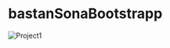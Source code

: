 # bastanSonaBootstrapp

![Project1](https://user-images.githubusercontent.com/112221780/187012357-60ecc817-fd2a-417b-bc9b-1362bb5dbc84.gif)
